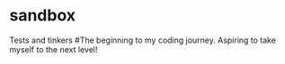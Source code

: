# sandbox
Tests and tinkers
#The beginning to my coding journey. Aspiring to take myself to the next level!
